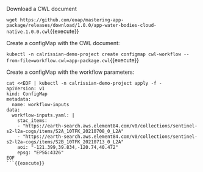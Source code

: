 
Download a CWL document

`wget https://github.com/eoap/mastering-app-package/releases/download/1.0.0/app-water-bodies-cloud-native.1.0.0.cwl`{{execute}}

Create a configMap with the CWL document:

`kubectl -n calrissian-demo-project create configmap cwl-workflow --from-file=workflow.cwl=app-package.cwl`{{execute}}

Create a configMap with the workflow parameters:

```
cat <<EOF | kubectl -n calrissian-demo-project apply -f -
apiVersion: v1
kind: ConfigMap
metadata:
  name: workflow-inputs
data:
  workflow-inputs.yaml: |
    stac_items:
    - "https://earth-search.aws.element84.com/v0/collections/sentinel-s2-l2a-cogs/items/S2A_10TFK_20210708_0_L2A"
    - "https://earth-search.aws.element84.com/v0/collections/sentinel-s2-l2a-cogs/items/S2B_10TFK_20210713_0_L2A"
    aoi: "-121.399,39.834,-120.74,40.472"
    epsg: "EPSG:4326"
EOF
```{{execute}}
